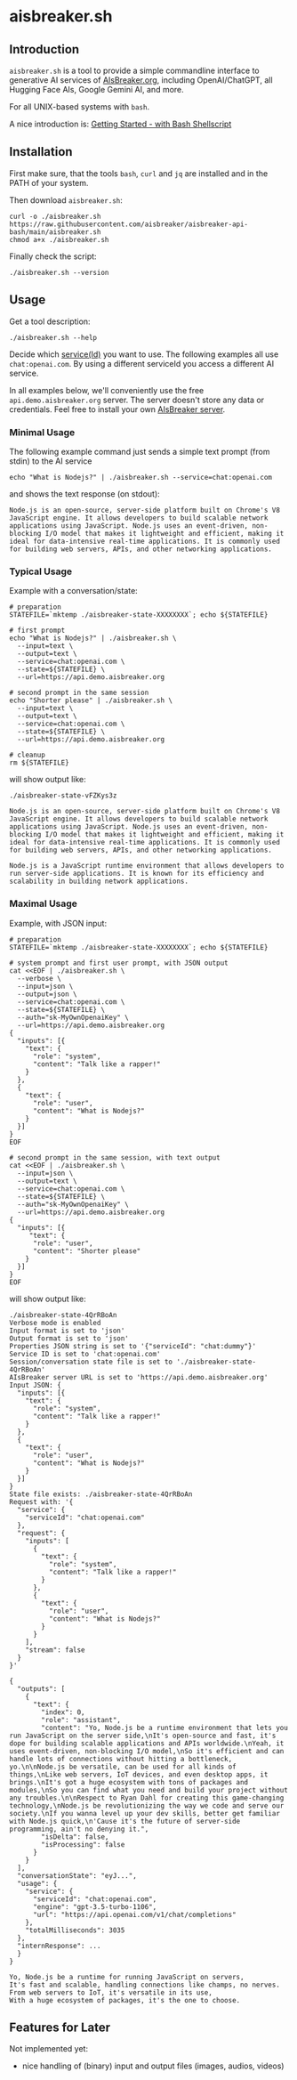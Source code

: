 # aisbreaker.sh

## Introduction
`aisbreaker.sh` is a tool to provide a simple commandline
interface to generative AI services of [AIsBreaker.org](https://aisbreaker.org/),
including OpenAI/ChatGPT, all Hugging Face AIs,
Google Gemini AI, and more.

For all UNIX-based systems with `bash`.

A nice introduction is: [Getting Started - with Bash Shellscript](https://aisbreaker.org/docs/getting-started-with-bash)


## Installation
First make sure, that the tools `bash`, `curl` and `jq` are installed and in the PATH of your system.

Then download `aisbreaker.sh`:
```
curl -o ./aisbreaker.sh https://raw.githubusercontent.com/aisbreaker/aisbreaker-api-bash/main/aisbreaker.sh
chmod a+x ./aisbreaker.sh
```

Finally check the script:
```
./aisbreaker.sh --version
```


## Usage

Get a tool description:
```
./aisbreaker.sh --help
```

Decide which [service(Id)](https://aisbreaker.org/docs/services) you want to use. The following examples all use `chat:openai.com`. By using a different serviceId you access a different AI service.

In all examples below, we'll conveniently use the free `api.demo.aisbreaker.org` server. The server doesn't store any data or credentials. Feel free to install your own [AIsBreaker server](https://aisbreaker.org/docs/aisbreaker-server).


### Minimal Usage
The following example command just sends a simple text prompt (from stdin) to the AI service
```
echo "What is Nodejs?" | ./aisbreaker.sh --service=chat:openai.com
```
and shows the text response (on stdout):
```
Node.js is an open-source, server-side platform built on Chrome's V8 JavaScript engine. It allows developers to build scalable network applications using JavaScript. Node.js uses an event-driven, non-blocking I/O model that makes it lightweight and efficient, making it ideal for data-intensive real-time applications. It is commonly used for building web servers, APIs, and other networking applications.
```


### Typical Usage
Example with a conversation/state:
```
# preparation
STATEFILE=`mktemp ./aisbreaker-state-XXXXXXXX`; echo ${STATEFILE}

# first prompt
echo "What is Nodejs?" | ./aisbreaker.sh \
  --input=text \
  --output=text \
  --service=chat:openai.com \
  --state=${STATEFILE} \
  --url=https://api.demo.aisbreaker.org

# second prompt in the same session
echo "Shorter please" | ./aisbreaker.sh \
  --input=text \
  --output=text \
  --service=chat:openai.com \
  --state=${STATEFILE} \
  --url=https://api.demo.aisbreaker.org

# cleanup
rm ${STATEFILE}
```
will show output like:
```
./aisbreaker-state-vFZKys3z

Node.js is an open-source, server-side platform built on Chrome's V8 JavaScript engine. It allows developers to build scalable network applications using JavaScript. Node.js uses an event-driven, non-blocking I/O model that makes it lightweight and efficient, making it ideal for data-intensive real-time applications. It is commonly used for building web servers, APIs, and other networking applications.

Node.js is a JavaScript runtime environment that allows developers to run server-side applications. It is known for its efficiency and scalability in building network applications.
```


### Maximal Usage
Example, with JSON input:
```
# preparation
STATEFILE=`mktemp ./aisbreaker-state-XXXXXXXX`; echo ${STATEFILE}

# system prompt and first user prompt, with JSON output
cat <<EOF | ./aisbreaker.sh \
  --verbose \
  --input=json \
  --output=json \
  --service=chat:openai.com \
  --state=${STATEFILE} \
  --auth="sk-MyOwnOpenaiKey" \
  --url=https://api.demo.aisbreaker.org
{
  "inputs": [{
    "text": {
      "role": "system",
      "content": "Talk like a rapper!"
    }
  },
  {
    "text": {
      "role": "user",
      "content": "What is Nodejs?"
    }
  }]
}
EOF

# second prompt in the same session, with text output
cat <<EOF | ./aisbreaker.sh \
  --input=json \
  --output=text \
  --service=chat:openai.com \
  --state=${STATEFILE} \
  --auth="sk-MyOwnOpenaiKey" \
  --url=https://api.demo.aisbreaker.org
{
  "inputs": [{
     "text": {
      "role": "user",
      "content": "Shorter please"
    }
  }]
}
EOF
```

will show output like:
```
./aisbreaker-state-4QrRBoAn
Verbose mode is enabled
Input format is set to 'json'
Output format is set to 'json'
Properties JSON string is set to '{"serviceId": "chat:dummy"}'
Service ID is set to 'chat:openai.com'
Session/conversation state file is set to './aisbreaker-state-4QrRBoAn'
AIsBreaker server URL is set to 'https://api.demo.aisbreaker.org'
Input JSON: {
  "inputs": [{
    "text": {
      "role": "system",
      "content": "Talk like a rapper!"
    }
  },
  {
    "text": {
      "role": "user",
      "content": "What is Nodejs?"
    }
  }]
}
State file exists: ./aisbreaker-state-4QrRBoAn
Request with: '{
  "service": {
    "serviceId": "chat:openai.com"
  },
  "request": {
    "inputs": [
      {
        "text": {
          "role": "system",
          "content": "Talk like a rapper!"
        }
      },
      {
        "text": {
          "role": "user",
          "content": "What is Nodejs?"
        }
      }
    ],
    "stream": false
  }
}'

{
  "outputs": [
    {
      "text": {
        "index": 0,
        "role": "assistant",
        "content": "Yo, Node.js be a runtime environment that lets you run JavaScript on the server side,\nIt's open-source and fast, it's dope for building scalable applications and APIs worldwide.\nYeah, it uses event-driven, non-blocking I/O model,\nSo it's efficient and can handle lots of connections without hitting a bottleneck, yo.\n\nNode.js be versatile, can be used for all kinds of things,\nLike web servers, IoT devices, and even desktop apps, it brings.\nIt's got a huge ecosystem with tons of packages and modules,\nSo you can find what you need and build your project without any troubles.\n\nRespect to Ryan Dahl for creating this game-changing technology,\nNode.js be revolutionizing the way we code and serve our society.\nIf you wanna level up your dev skills, better get familiar with Node.js quick,\n'Cause it's the future of server-side programming, ain't no denying it.",
        "isDelta": false,
        "isProcessing": false
      }
    }
  ],
  "conversationState": "eyJ...",
  "usage": {
    "service": {
      "serviceId": "chat:openai.com",
      "engine": "gpt-3.5-turbo-1106",
      "url": "https://api.openai.com/v1/chat/completions"
    },
    "totalMilliseconds": 3035
  },
  "internResponse": ...
  }
}

Yo, Node.js be a runtime for running JavaScript on servers,
It's fast and scalable, handling connections like champs, no nerves.
From web servers to IoT, it's versatile in its use,
With a huge ecosystem of packages, it's the one to choose.
```


Features for Later
------------------
Not implemented yet:
* nice handling of (binary) input and output files (images, audios, videos)

